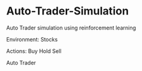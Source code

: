 # Auto-Trader-Simulation
Auto Trader simulation using reinforcement learning


Environment: Stocks

Actions: Buy
         Hold
         Sell
         
Auto Trader 
